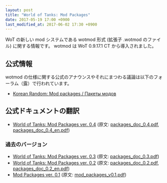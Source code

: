 ```yaml
---
layout: post
title: "World of Tanks: Mod Packages"
date: 2017-05-19 17:00 +0900
last_modified_at: 2017-06-02 17:30 +0900
---
```

WoT の新しい mod システムである wotmod 形式 (拡張子 .wotmod のファイル) に関する情報です。
wotmod は WoT 0.9.17.1 CT から導入されました。

## 公式情報
wotmod の仕様に関する公式のアナウンスやそれにまつわる議論は以下のフォーラム（露）で行われています。
+ [Korean Random: Mod packages / Пакеты модов](https://koreanrandom.com/forum/topic/36987-)

## 公式ドキュメントの翻訳
+ [World of Tanks: Mod Packages ver. 0.4](packages_doc_0.4_ja.html) (原文: [packages_doc_0.4.pdf](https://koreanrandom.com/forum/index.php?app=core&module=attach&section=attach&attach_id=112949), [packages_doc_0.4_en.pdf](https://koreanrandom.com/forum/index.php?app=core&module=attach&section=attach&attach_id=113097))

### 過去のバージョン
+ [World of Tanks: Mod Packages ver. 0.3](packages_doc_0.3_ja.html) (原文: [packages_doc_0.3.pdf](/resources/packages_doc_0.3.pdf))
+ [World of Tanks: Mod Packages ver. 0.2](packages_doc_0.2_ja.html) (原文: [packages_doc_0.2.pdf](/resources/packages_doc_0.2.pdf), [packages_doc_0.2_en.pdf](/resources/packages_doc_0.2_en.pdf))
+ [Mod Packages ver. 0.1](packages_doc_0.1_ja.html) (原文: [mod_packages_v0.1.pdf](/resources/mod_packages_v0.1.pdf))
